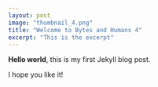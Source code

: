 ```yaml
---
layout: post
image: "thumbnail_4.png"
title: "Welcome to Bytes and Humans 4"
excerpt: "This is the excerpt"
---
```


**Hello world**, this is my first Jekyll blog post.

I hope you like it!
